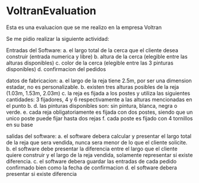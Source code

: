 # VoltranEvaluation
Esta es una evaluacion que se me realizo en la empresa Voltran

Se me pidio realizar la siguiente actividad:

Entradas del Software:
	a. el largo total de la cerca que el cliente desea construir (entrada numerica y libre)
	b. altura de la cerca (elegible entre las alturas disponibles)
	c. color de la cerca (elegible entre las 3 pinturas disponibles)
	d. confirmacion del pedidos
	
datos de fabricacion:
	a. el largo de la reja tiene 2.5m, por ser una dimension estadar, no es personalizable.
	b. existen tres alturas posibles de la reja (1.03m, 1.53m, 2.03m)
	c. la reja es fijada a los postes y utiliza las siguientes cantidades: 3 fijadores, 4 y 6 respectivamente a las alturas mencionadas en el punto b.
	d. las pinturas disponibles son: sin pintura, blanca, negra o verde.
	e. cada reja obligatoriamente es fijada con dos postes, siendo que un unico poste puede fijar hasta dos rejas
	f. cada poste es fijado con 4 tornillos en su base
	
salidas del software:
	a. el software debera calcular y presentar el largo total de la reja que sera vendida, nunca sera menor de lo que el cliente solicite.
	b. el software debe presentar la diferencia entre el largo que el cliente quiere construir y el largo de la reja vendida, solamente representar si existe diferencia.
	c. el software debera guardar las entradas de cada pedido confirmado bien como la fecha de confirmacion
	d. el software debera presentar si existe diferencia
